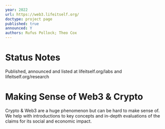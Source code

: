 ```yaml
---
year: 2022
url: https://web3.lifeitself.org/
doctype: project page
published: true
announced: Y
authors: Rufus Pollock; Theo Cox
---
```

# Status Notes

Published, announced and listed at lifeitself.org/labs and lifeitself.org/research

# Making Sense of Web3 & Crypto

Crypto & Web3 are a huge phenomenon but can be hard to make sense of. We help with introductions to key concepts and in-depth evaluations of the claims for its social and economic impact.